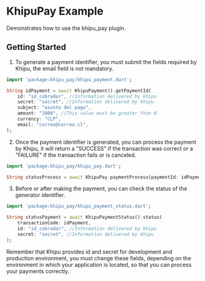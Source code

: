 # KhipuPay Example

Demonstrates how to use the khipu_pay plugin.

## Getting Started

1. To generate a payment identifier, you must submit the fields required by Khipu,
the email field is not mandatory.

```dart
import 'package:khipu_pay/khipu_payment.dart';

String idPayment = await KhipuPayment().getPaymentId(
    id: "id_cobrador", //Information delivered by khipu
    secret: "secret", //Information delivered by khipu
    subject: "asunto del pago",
    amount: "1000", //This value must be greater than 0
    currency: "CLP",
    email: "correo@correo.cl",
);
```

2. Once the payment identifier is generated, you can process the payment by Khipu, it will
return a "SUCCESS" if the transaction was correct or a "FAILURE" if the transaction fails
or is canceled.

```dart
import 'package:khipu_pay/khipu_pay.dart';

String statusProcess = await KhipuPay.paymentProcess(paymentId: idPayment);
```

3. Before or after making the payment, you can check the status of the generator identifier.

```dart
import 'package:khipu_pay/khipu_payment_status.dart';

String statusPayment = await KhipuPaymentStatus().status(
    transactionCode: idPayment,
    id: "id_cobrador", //Information delivered by khipu
    secret: "secret", //Information delivered by khipu
);
```

Remember that Khipu provides id and secret for development and production environment, you must
change these fields, depending on the environment in which your application is located, so that
you can process your payments correctly.
